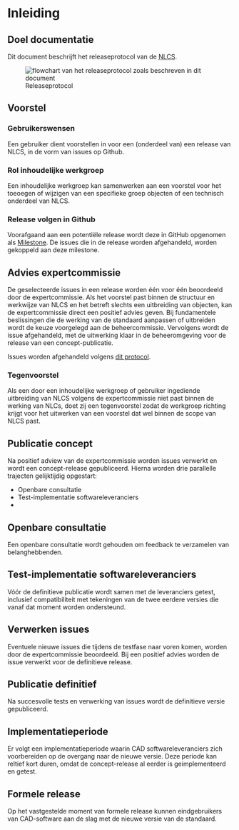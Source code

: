# Inleiding

## Doel documentatie
Dit document beschrijft het releaseprotocol van de <abbr title="Nederlandse CAD-standaard">NLCS</abbr>.

<figure>
<img src="./h/media/Releaseprotocol.png" alt="flowchart van het releaseprotocol zoals beschreven in dit document">
<figcaption>Releaseprotocol</caption>
</figure>


## Voorstel 

### Gebruikerswensen
Een gebruiker dient voorstellen in voor een (onderdeel van) een release van NLCS, in de vorm van issues op Github.

### Rol inhoudelijke werkgroep 
Een inhoudelijke werkgroep kan samenwerken aan een voorstel voor het toeoegen of wijzigen van een specifieke groep objecten of een technisch onderdeel van NLCS.

### Release volgen in Github 
Voorafgaand aan een potentiële release wordt deze in GitHub opgenomen als [Milestone](https://github.com/nl-digigo/NLCS/milestones). De issues die in de release worden afgehandeld, worden gekoppeld aan deze milestone.

## Advies expertcommissie
De geselecteerde issues in een release worden één voor één beoordeeld door de expertcommissie. Als het voorstel past binnen de structuur en werkwijze van NLCS en het betreft slechts een uitbreiding van objecten, kan de expertcommissie direct een positief advies geven. Bij fundamentele beslissingen die de werking van de standaard aanpassen of uitbreiden wordt de keuze voorgelegd aan de beheercommissie. Vervolgens wordt de issue afgehandeld, met de uitwerking klaar in de beheeromgeving voor de release van een concept-publicatie.

Issues worden afgehandeld volgens [dit protocol](https://github.com/nl-digigo/NLCS/blob/main/instructies/RASCI%20Github%20issues%20NLCS.pdf).

### Tegenvoorstel
Als een door een inhoudelijke werkgroep of gebruiker ingediende uitbreiding van NLCS volgens de expertcommissie niet past binnen de werking van NLCs, doet zij een tegenvoorstel zodat de werkgroep richting krijgt voor het uitwerken van een voorstel dat wel binnen de scope van NLCS past.

## Publicatie concept
Na positief adview van de expertcommissie worden issues verwerkt en wordt een concept-release gepubliceerd. Hierna worden drie parallelle trajecten gelijktijdig opgestart:

* Openbare consultatie
* Test-implementatie softwareleveranciers
* 



## Openbare consultatie
Een openbare consultatie wordt gehouden om feedback te verzamelen van belanghebbenden.

## Test-implementatie softwareleveranciers
Vóór de definitieve publicatie wordt samen met de leveranciers getest, inclusief compatibiliteit met tekeningen van de twee eerdere versies die vanaf dat moment worden ondersteund.

## Verwerken issues
Eventuele nieuwe issues die tijdens de testfase naar voren komen, worden door de expertcommissie beoordeeld. Bij een positief advies worden de issue verwerkt voor de definitieve release.

## Publicatie definitief
Na succesvolle tests en verwerking van issues wordt de definitieve versie gepubliceerd.

## Implementatieperiode
Er volgt een implementatieperiode waarin CAD softwareleveranciers zich voorbereiden op de overgang naar de nieuwe versie. Deze periode kan reltief kort duren, omdat de concept-release al eerder is geimplementeerd en getest. 

## Formele release
Op het vastgestelde moment van formele release kunnen eindgebruikers van CAD-software aan de slag met de nieuwe versie van de standaard.

